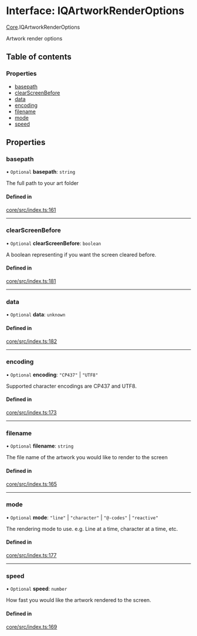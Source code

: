 # Interface: IQArtworkRenderOptions

[Core](../modules/Core.md).IQArtworkRenderOptions

Artwork render options

## Table of contents

### Properties

- [basepath](Core.IQArtworkRenderOptions.md#basepath)
- [clearScreenBefore](Core.IQArtworkRenderOptions.md#clearscreenbefore)
- [data](Core.IQArtworkRenderOptions.md#data)
- [encoding](Core.IQArtworkRenderOptions.md#encoding)
- [filename](Core.IQArtworkRenderOptions.md#filename)
- [mode](Core.IQArtworkRenderOptions.md#mode)
- [speed](Core.IQArtworkRenderOptions.md#speed)

## Properties

### basepath

• `Optional` **basepath**: `string`

The full path to your art folder

#### Defined in

[core/src/index.ts:161](https://github.com/iniquitybbs/iniquity/blob/d7c93a1/packages/core/src/index.ts#L161)

___

### clearScreenBefore

• `Optional` **clearScreenBefore**: `boolean`

A boolean representing if you want the screen cleared before.

#### Defined in

[core/src/index.ts:181](https://github.com/iniquitybbs/iniquity/blob/d7c93a1/packages/core/src/index.ts#L181)

___

### data

• `Optional` **data**: `unknown`

#### Defined in

[core/src/index.ts:182](https://github.com/iniquitybbs/iniquity/blob/d7c93a1/packages/core/src/index.ts#L182)

___

### encoding

• `Optional` **encoding**: ``"CP437"`` \| ``"UTF8"``

Supported character encodings are CP437 and UTF8.

#### Defined in

[core/src/index.ts:173](https://github.com/iniquitybbs/iniquity/blob/d7c93a1/packages/core/src/index.ts#L173)

___

### filename

• `Optional` **filename**: `string`

The file name of the artwork you would like to render to the screen

#### Defined in

[core/src/index.ts:165](https://github.com/iniquitybbs/iniquity/blob/d7c93a1/packages/core/src/index.ts#L165)

___

### mode

• `Optional` **mode**: ``"line"`` \| ``"character"`` \| ``"@-codes"`` \| ``"reactive"``

The rendering mode to use. e.g. Line at a time, character at a time, etc.

#### Defined in

[core/src/index.ts:177](https://github.com/iniquitybbs/iniquity/blob/d7c93a1/packages/core/src/index.ts#L177)

___

### speed

• `Optional` **speed**: `number`

How fast you would like the artwork rendered to the screen.

#### Defined in

[core/src/index.ts:169](https://github.com/iniquitybbs/iniquity/blob/d7c93a1/packages/core/src/index.ts#L169)
